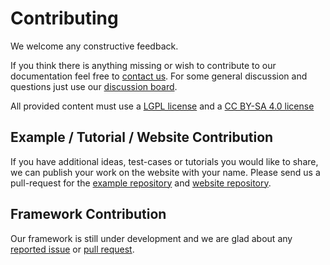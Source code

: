 # Contributing

We welcome any constructive feedback.

If you think there is anything missing or wish to contribute to our documentation feel free to [contact us](https://lightjason.github.io/contact/).
For some general discussion and questions just use our [discussion board](https://gitter.im/LightJason).

All provided content must use a [LGPL license](https://en.wikipedia.org/wiki/GNU_Lesser_General_Public_License) and a [CC BY-SA 4.0 license](https://creativecommons.org/licenses/by-sa/4.0/)

## Example / Tutorial / Website Contribution

If you have additional ideas, test-cases or tutorials you would like to share, we can publish your work on the website with your name.
Please send us a pull-request for the [example repository](https://github.com/LightJason/Examples) and [website repository](https://github.com/LightJason/lightjason.github.io).

## Framework Contribution

Our framework is still under development and we are glad about any [reported issue](https://github.com/LightJason/AgentSpeak-Java/issues/new) or [pull request](https://github.com/LightJason/AgentSpeak-Java/compare).
